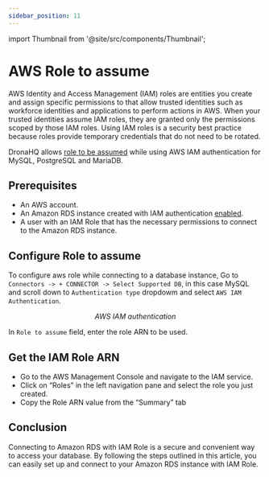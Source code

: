 ```yaml
---
sidebar_position: 11
---
```

import Thumbnail from '@site/src/components/Thumbnail';

# AWS Role to assume

AWS Identity and Access Management (IAM) roles are entities you create and assign specific permissions to that allow trusted identities such as workforce identities and applications to perform actions in AWS. When your trusted identities assume IAM roles, they are granted only the permissions scoped by those IAM roles. Using IAM roles is a security best practice because roles provide temporary credentials that do not need to be rotated.

DronaHQ allows [role to be assumed](https://docs.aws.amazon.com/STS/latest/APIReference/API_AssumeRole.html) while using AWS IAM authentication for MySQL, PostgreSQL and MariaDB.

## Prerequisites
- An AWS account.
- An Amazon RDS instance created with IAM authentication [enabled](https://docs.aws.amazon.com/AmazonRDS/latest/UserGuide/UsingWithRDS.IAMDBAuth.Enabling.html).
- A user with an IAM Role that has the necessary permissions to connect to the Amazon RDS instance.

## Configure Role to assume
To configure aws role while connecting to a database instance, Go to `Connectors -> + CONNECTOR -> Select Supported DB`, in this case MySQL and scroll down to `Authentication type` dropdowm and select `AWS IAM Authentication`.

<figure>
  <Thumbnail src="/img/connecting-datasource/concepts/aws_iam.png" alt="IAM auth" width='75%' />
  <figcaption align = "center"><i>AWS IAM authentication</i></figcaption>
</figure>

In `Role to assume` field, enter the role ARN  to be used.

## Get the IAM Role ARN
- Go to the AWS Management Console and navigate to the IAM service.
- Click on “Roles” in the left navigation pane and select the role you just created.
- Copy the Role ARN value from the “Summary” tab

## Conclusion
Connecting to Amazon RDS with IAM Role is a secure and convenient way to access your database. By following the steps outlined in this article, you can easily set up and connect to your Amazon RDS instance with IAM Role.